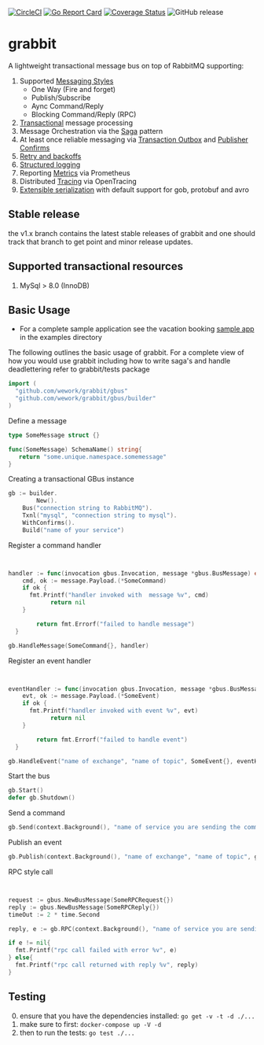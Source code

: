
[![CircleCI](https://circleci.com/gh/wework/grabbit.svg?style=svg)](https://circleci.com/gh/wework/grabbit)
[![Go Report Card](https://goreportcard.com/badge/github.com/wework/grabbit)](https://goreportcard.com/report/github.com/wework/grabbit)
[![Coverage Status](https://coveralls.io/repos/github/wework/grabbit/badge.svg?branch=master)](https://coveralls.io/github/wework/grabbit?branch=master)
![GitHub release](https://img.shields.io/github/release/wework/grabbit.svg)



# grabbit

A lightweight transactional message bus on top of RabbitMQ supporting:

1) Supported [Messaging Styles](https://github.com/wework/grabbit/blob/master/docs/MESSAGING.md) 
    - One Way (Fire and forget)
    - Publish/Subscribe
    - Aync Command/Reply
    - Blocking Command/Reply (RPC)
2) [Transactional](https://github.com/wework/grabbit/blob/master/docs/TX.md) message processing
3) Message Orchestration via the [Saga](https://github.com/wework/grabbit/blob/master/docs/SAGA.md) pattern
4) At least once reliable messaging via [Transaction Outbox](https://github.com/wework/grabbit/blob/master/docs/OUTBOX.md) and [Publisher Confirms](https://github.com/wework/grabbit/blob/master/docs/OUTBOX.md)
5) [Retry and backoffs](https://github.com/wework/grabbit/blob/master/docs/RETRY.md)
6) [Structured logging](https://github.com/wework/grabbit/blob/master/docs/LOGGING.md)
7) Reporting [Metrics](https://github.com/wework/grabbit/blob/master/docs/METRICS.md) via Prometheus
8) Distributed [Tracing](https://github.com/wework/grabbit/blob/master/docs/TRACING.md) via OpenTracing
9) [Extensible serialization](https://github.com/wework/grabbit/blob/master/docs/SERIALIZATION.md) with default support for gob, protobuf and avro

## Stable release
the v1.x branch contains the latest stable releases of grabbit and one should track that branch to get point and minor release updates.

## Supported transactional resources
1) MySql > 8.0 (InnoDB)

## Basic Usage

- For a complete sample application see the vacation booking [sample app](https://github.com/wework/grabbit/blob/master/examples/vacation_app) in the examples directory

The following outlines the basic usage of grabbit.
For a complete view of how you would use grabbit including how to write saga's and handle deadlettering refer to grabbit/tests package


```Go
import (
  "github.com/wework/grabbit/gbus"
  "github.com/wework/grabbit/gbus/builder"
)

```
Define a message

```Go
type SomeMessage struct {}

func(SomeMessage) SchemaName() string{
   return "some.unique.namespace.somemessage"
}

```

Creating a transactional GBus instance
```Go
gb := builder.
        New().
    Bus("connection string to RabbitMQ").
    Txnl("mysql", "connection string to mysql").
    WithConfirms().
    Build("name of your service")

```
Register a command handler

```Go


handler := func(invocation gbus.Invocation, message *gbus.BusMessage) error{
    cmd, ok := message.Payload.(*SomeCommand)
    if ok {
      fmt.Printf("handler invoked with  message %v", cmd)
            return nil
    }

        return fmt.Errorf("failed to handle message")
  }

gb.HandleMessage(SomeCommand{}, handler)
```
Register an event handler

```Go


eventHandler := func(invocation gbus.Invocation, message *gbus.BusMessage) {
    evt, ok := message.Payload.(*SomeEvent)
    if ok {
      fmt.Printf("handler invoked with event %v", evt)
            return nil
    }

        return fmt.Errorf("failed to handle event")
  }

gb.HandleEvent("name of exchange", "name of topic", SomeEvent{}, eventHandler)

```

Start the bus
```Go
gb.Start()
defer gb.Shutdown()
```

Send a command
```Go
gb.Send(context.Background(), "name of service you are sending the command to", gbus.NewBusMessage(SomeCommand{}))
```
Publish an event
```Go
gb.Publish(context.Background(), "name of exchange", "name of topic", gbus.NewBusMessage(SomeEvent{}))
```

RPC style call
```Go


request := gbus.NewBusMessage(SomeRPCRequest{})
reply := gbus.NewBusMessage(SomeRPCReply{})
timeOut := 2 * time.Second

reply, e := gb.RPC(context.Background(), "name of service you are sending the request to", request, reply, timeOut)

if e != nil{
  fmt.Printf("rpc call failed with error %v", e)
} else{
  fmt.Printf("rpc call returned with reply %v", reply)
}

```

## Testing

0) ensure that you have the dependencies installed: `go get -v -t -d ./...`
1) make sure to first: `docker-compose up -V -d`
2) then to run the tests: `go test ./...`
